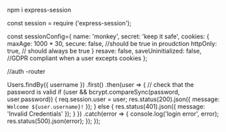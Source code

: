 npm i express-session

const session = require ('express-session');


const sessionConfig={
    name: 'monkey',
    secret: 'keep it safe',
    cookies: {
        maxAge: 1000 * 30,
        secure: false, //should be true in proudction
        httpOnly: true, // should always be true
    }
resave: false, 
saveUninitialized: false, //GDPR compliant when a user excepts cookies
};

//auth -router

  Users.findBy({ username })
    .first()
    .then(user => {
      // check that the password is valid
      if (user && bcrypt.compareSync(password, user.password)) {
        req.session.user = user; 
        res.status(200).json({ message: `Welcome ${user.username}!` });
      } else {
        res.status(401).json({ message: 'Invalid Credentials' });
      }
    })
    .catch(error => {
      console.log('login error', error);
      res.status(500).json(error);
    });
});